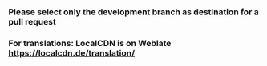 ### Please select only the development branch as destination for a pull request

### For translations: LocalCDN is on Weblate https://localcdn.de/translation/
